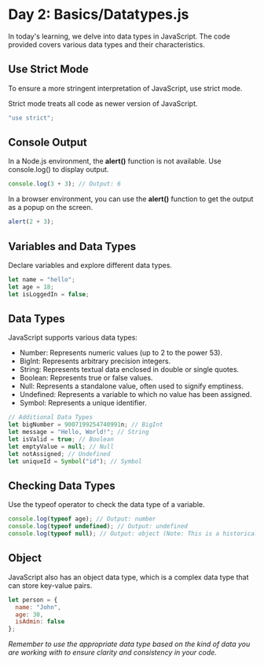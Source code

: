# Day 2: Basics/Datatypes.js

In today's learning, we delve into data types in JavaScript. The code provided covers various data types and their characteristics.

## Use Strict Mode

To ensure a more stringent interpretation of JavaScript, use strict mode.

Strict mode treats all code as newer version of JavaScript.

```javascript
"use strict";
```

## Console Output
In a Node.js environment, the **alert()** function is not available. Use console.log() to display output.

```javascript
console.log(3 + 3); // Output: 6
```

In a browser environment, you can use the **alert()** function to get the output as a popup on the screen.

```javascript
alert(2 + 3);
```

## Variables and Data Types
Declare variables and explore different data types.

```javascript
let name = "hello";
let age = 18;
let isLoggedIn = false;
```

## Data Types
JavaScript supports various data types:

- Number: Represents numeric values (up to 2 to the power 53).
- BigInt: Represents arbitrary precision integers.
- String: Represents textual data enclosed in double or single quotes.
- Boolean: Represents true or false values.
- Null: Represents a standalone value, often used to signify emptiness.
- Undefined: Represents a variable to which no value has been assigned.
- Symbol: Represents a unique identifier.

```javascript
// Additional Data Types
let bigNumber = 9007199254740991n; // BigInt
let message = "Hello, World!"; // String
let isValid = true; // Boolean
let emptyValue = null; // Null
let notAssigned; // Undefined
let uniqueId = Symbol("id"); // Symbol
```

## Checking Data Types
Use the typeof operator to check the data type of a variable.

```javascript
console.log(typeof age); // Output: number
console.log(typeof undefined); // Output: undefined
console.log(typeof null); // Output: object (Note: This is a historical quirk in JavaScript)
```

## Object
JavaScript also has an object data type, which is a complex data type that can store key-value pairs.

```javascript
let person = {
  name: "John",
  age: 30,
  isAdmin: false
};
```

_Remember to use the appropriate data type based on the kind of data you are working with to ensure clarity and consistency in your code._

